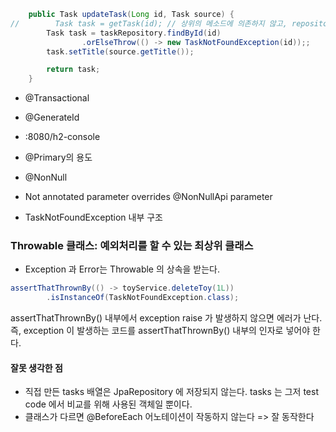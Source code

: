 ```java
    public Task updateTask(Long id, Task source) {
//        Task task = getTask(id); // 상위의 메소드에 의존하지 않고, repository에 의존하도록 바꾼다.
        Task task = taskRepository.findById(id)
                .orElseThrow(() -> new TaskNotFoundException(id));;
        task.setTitle(source.getTitle());

        return task;
    }

```


- @Transactional
- @GenerateId

- :8080/h2-console


- @Primary의 용도

- @NonNull
- Not annotated parameter overrides @NonNullApi parameter 
  
- TaskNotFoundException 내부 구조


### Throwable 클래스: 예외처리를 할 수 있는 최상위 클래스 
- Exception 과 Error는  Throwable 의 상속을 받는다.
```java
assertThatThrownBy(() -> toyService.deleteToy(1L))
        .isInstanceOf(TaskNotFoundException.class);
```
assertThatThrownBy() 내부에서 exception raise 가 발생하지 않으면 에러가 난다.
즉, exception 이 발생하는 코드를 assertThatThrownBy() 내부의 인자로 넣어야 한다.


#### 잘못 생각한 점
- 직접 만든 tasks 배열은 JpaRepository 에 저장되지 않는다. tasks 는 그저 test code 에서 비교를 위해 사용된 객체일 뿐이다. 
- 클래스가 다르면 @BeforeEach 어노테이션이 작동하지 않는다 => 잘 동작한다

